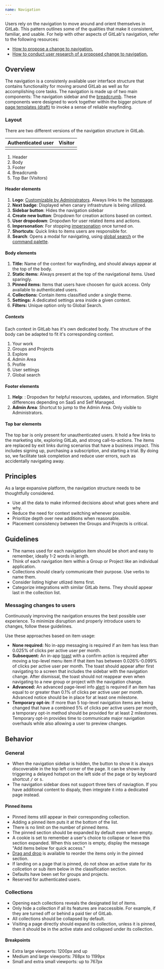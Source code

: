 ```yaml
---
name: Navigation
---
```


Users rely on the navigation to move around and orient themselves in GitLab. This pattern outlines some of the qualities that make it consistent, familiar, and usable. For help with other aspects of GitLab's navigation, refer to the following resources:

- [How to propose a change to navigation.](https://about.gitlab.com/handbook/product/ux/navigation/)
- [How to conduct user research of a proposed change to navigation.](https://about.gitlab.com/handbook/product/ux/ux-research/evaluating-navigation/)

## Overview

The navigation is a consistenly available user interface structure that contains functionality for moving around GitLab as well as for accomplishing core tasks. The navigation is made up of two main components: The navigation sidebar and the [breadcrumb](/components/breadcrumb). These components were designed to work together within the bigger picture of [page templates (draft)](https://gitlab.com/gitlab-org/gitlab-services/design.gitlab.com/-/issues/1556) to invoke a sense of reliable wayfinding. 

### Layout

There are two different versions of the navigation structure in GitLab.

| Authenticated user | Visitor |
| ------------------ | ------- |
| <figure-img alt="Navigation layout" label="A layout of the navigation structure" src="/img/navigation-layout.svg"></figure-img> | <figure-img alt="Navigation layout" label="A layout of the navigation structure" src="/img/navigation-layout-visitor.svg"></figure-img> |

1. Header
1. Body
1. Footer
1. Breadcrumb
1. Top Bar (Visitors)

#### Header elements

<figure-img alt="Navigation header structure" label="A layout of the header structure within the navigation sidebar" src="/img/navigation-header-structure.svg"></figure-img>

1. **Logo**: [Customizable by Administrators](https://docs.gitlab.com/ee/administration/appearance.html#customize-your-homepage-button). Always links to the [homepage](https://docs.gitlab.com/ee/user/profile/preferences.html#choose-your-homepage).
2. **Next badge**: Displayed when canary infrastruture is being utilized.
3. **Sidebar button**: Hides the navigation sidebar
4. **Create new button**: Dropdown for creation actions based on context.
5. **User dropodown**: Dropodwn for user related items and actions.
6. **Impersonation**: For stopping [impersonation](https://docs.gitlab.com/ee/administration/admin_area.html#user-impersonation) once turned on.
7. **Shortcuts**: Quick links to items users are responsible for.
8. **Search**: Opens a modal for navigating, using [global search](https://docs.gitlab.com/ee/user/search/) or the [command palette](https://docs.gitlab.com/ee/user/search/command_palette.html#open-the-command-palette).

#### Body elements

1. **Title:** Name of the context for wayfinding, and should always appear at the top of the body.
1. **Static items:** Always present at the top of the navigational items. Used sparingly.
1. **Pinned items:** Items that users have choosen for quick access. Only available to authenticated users.
1. **Collections:** Contain items classified under a single theme.
1. **Settings:** A dedicated settings area inside a given context.
1. **Filters:** Unique option only to Global Search.

##### Contexts

Each context in GitLab has it's own dedicated body. The structure of the body can be adapted to fit it's corresponding context.

1. Your work
1. Groups and Projects
1. Explore
1. Admin Area
1. Profile
1. User settings
1. Global search

#### Footer elements

1. **Help**: : Dropodwn for helpful resources, updates, and information. Slight differences depending on SaaS and Self Managed.
1. **Admin Area**: Shortcut to jump to the Admin Area. Only visible to Administrators.

#### Top bar elements

The top bar is only present for unauthenticated users. It hold a few links to the marketing site, exploring GitLab, and strong call-to-actions. The items are replaced by exit links during scenarios that have a business impact. This includes signing up, purchasing a subscription, and starting a trial. By doing so, we facilitate task completion and reduce user errors, such as accidentally navigating away.

## Principles

As a large expansive platform, the navigation structure needs to be thoughtfully considered. 

- Use all the data to make informed decisions about what goes where and why.
- Reduce the need for context switching whenever possible.
- Prioritize depth over new additions when reasonable.
- Placement consistency between the Groups and Projects is critical.


## Guidelines

- The names used for each navigation item should be short and easy to remember, ideally 1-2 words in length.
- Think of each navigation item within a Group or Project like an individual application.
- Collections should clearly communicate their purpose. Use verbs to name them.
- Consider listing higher utlized items first.
- Categorize integrations with similar GitLab items. They should appear last in the collection list.

### Messaging changes to users

Continuously improving the navigation ensures the best possible user experience. To minimize disruption and properly introduce users to changes, follow these guidelines.

Use these approaches based on item usage:

- **None required:** No in-app messaging is required if an item has less than 0.025% of clicks per active user per month.
- **Subsequent:** An in-app [toast](/components/toast) with a confirm action is required after moving a top-level menu item if that item has between 0.026%-0.099% of clicks per active user per month. The toast should appear after first navigating to a screen that includes the sidebar with the navigation change. After dismissal, the toast should not reappear even when navigating to a new group or project with the navigation change.
- **Advanced:** An advanced page-level info [alert](/components/alert) is required if an item has equal to or greater than 0.1% of clicks per active user per month. Advanced notice should be in place for at least one milestone.
- **Temporary opt-in:** If more than 5 top-level navigation items are being changed that have a combined 5% of clicks per active users per month, a temporary opt-in method should be provided for at least 2 milestones. Temporary opt-in provides time to communicate major navigation overhauls while also allowing a user to preview changes.

## Behavior 

### General

- When the navigation sidebar is hidden, the button to show it is always discoverable in the top left corner of the page. It can be shown by triggering a delayed hotspot on the left side of the page or by keyboard shortcut <kbd>/</kbd> or <kbd>s</kbd>.
- The navigation sidebar does not support three tiers of naviagtion. If you have additional content to dispaly, then integrate it into a dedicated page instead.

#### Pinned items

- Pinned items still appear in their corresponding collection. 
- Adding a pinned item puts it at the bottom of the list. 
- There is no limit on the number of pinned items. 
- The pinned section should be expanded by default even when empty. 
- A cookie is set to remember a user's choice to collapse or leave this section expanded. When this section is empty, display the message "Add items below for quick access."
- [Drag and drop](https://design.gitlab.com/usability/drag-and-drop) is available to reorder the items only in the pinned section. 
- If landing on a page that is pinned, do not show an active state for its collcetion or sub item below in the classification section.
- Defaults have been set for groups and projects.
- Reserved for authenticated users.

### Collections

- Opening each collections reveals the designated list of items. 
- Only hide a collection if all its features are inaccessible. For example, if they are turned off or behind a paid tier of GitLab. 
- All collections should be collapsed by default. 
- Visiting a page directly should expand its collection, unless it is pinned, then it should be in the active state and collapsed under its collection.

#### Breakpoints

- Extra large viewports: 1200px and up
- Medium and large viewports: 768px to 1199px
- Small and extra small viewports: up to 767px





